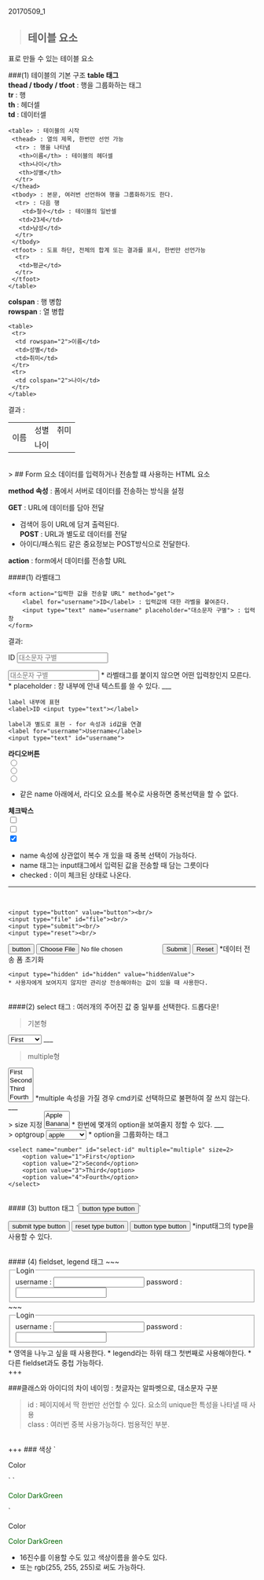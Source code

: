 20170509_1
> ## 테이블 요소
표로 만들 수 있는 테이블 요소 


###(1) 테이블의 기본 구조
**table 태그** <br>
**thead / tbody / tfoot** : 행을 그룹화하는 태그 <br>
**tr** : 행 <br>
**th** : 헤더셀 <br>
**td** : 데이터셀 <br>

~~~
<table> : 테이블의 시작
 <thead> : 열의 제목, 한번만 선언 가능
  <tr> : 행을 나타냄
   <th>이름</th> : 테이블의 헤더셀
   <th>나이</th>
   <th>성별</th>
  </tr>
 </thead> 
 <tbody> : 본문, 여러번 선언하여 행을 그룹화하기도 한다.
  <tr> : 다음 행
  	<td>철수</td> : 테이블의 일반셀
   <td>23세</td>
   <td>남성</td>
  </tr>
 </tbody>
 <tfoot> : 도표 하단, 전체의 합계 또는 결과를 표시, 한번만 선언가능
  <tr>
   <td>평균</td>
  </tr>
 </tfoot>
</table>
~~~

**colspan** : 행 병합<br/>
**rowspan** : 열 병합

~~~
<table>
 <tr>
  <td rowspan="2">이름</td>
  <td>성별</td>
  <td>취미</td>
 </tr>
 <tr>
  <td colspan="2">나이</td>
 </tr>
</table>
~~~
결과 : 
<table>
 <tr>
  <td rowspan="2">이름</td>
  <td>성별</td>
  <td>취미</td>
 </tr>
 <tr>
  <td colspan="2">나이</td>
 </tr>
</table>

<br>
> ## Form 요소
데이터를 입력하거나 전송할 떄 사용하는 HTML 요소

**method 속성** : 폼에서 서버로 데이터를 전송하는 방식을 설정<br>

**GET** : URL에 데이터를 담아 전달 <br>
* 검색어 등이 URL에 담겨 출력된다. <br>
**POST** : URL과 별도로 데이터를 전달 <br>
* 아이디/패스워드 같은 중요정보는 POST방식으로 전달한다.

**action** : form에서 데이터를 전송할 URL

####(1) 라벨태그
~~~
<form action="입력한 값을 전송할 URL" method="get">  	<label for="username">ID</label> : 입력값에 대한 라벨을 붙여준다.
	<input type="text" name="username" placeholder="대소문자 구별"> : 입력창</form>
~~~
결과: 

<form action="" method="get">  	<label for="username">ID</label>
	<input type="text" name="username" placeholder="대소문자 구별"></form>

<input type="text" id="username" placeholder="대소문자 구별">  
* 라벨태그를 붙이지 않으면 어떤 입력창인지 모른다.<br>
* placeholder : 창 내부에 안내 텍스트를 쓸 수 있다.
___
<br/>

~~~
label 내부에 표현
<label>ID <input type="text"></label>

label과 별도로 표현 - for 속성과 id값을 연결
<label for="username">Username</label> 
<input type="text" id="username">
~~~
__라디오버튼__<br /><input type="radio" id="radio" name="check">  
<input type="radio" id="radio" name="what">  
<input type="radio" id="radio" name="what">  * 같은 name 아래에서, 라디오 요소를 복수로 사용하면 중복선택을 할 수 없다. 

__체크박스__<br /><input type="checkbox" id="checkbox" name="check">  
<input type="checkbox" id="checkbox" name="what">  
<input type="checkbox" id="checkbox" name="what" checked="checked">  * name 속성에 상관없이 복수 개 있을 때 중복 선택이 가능하다. <br>
* name 태그는 input태그에서 입력된 값을 전송할 때 담는 그릇이다 <br>
* checked : 이미 체크된 상태로 나온다.
___<br />~~~
<input type="button" value="button"><br/><input type="file" id="file"><br/>  <input type="submit"><br/>  <input type="reset"><br/>  
~~~
<input type="button" value="button">  <input type="file" id="file">  <input type="submit">  <input type="reset">  
*데이터 전송 폼 초기화~~~<input type="hidden" id="hidden" value="hiddenValue">
* 사용자에게 보여지지 않지만 관리상 전송해야하는 값이 있을 때 사용한다. 
~~~

<br>
####(2) select 태그 
: 여러개의 주어진 값 중 일부를 선택한다. 드롭다운!

> 기본형

<select name="number" id="select-id">
	<option value="1">First</option>
	<option value="2">Second</option>
	<option value="3">Third</option>
	<option value="4">Fourth</option>  </select>
___
<br />

> multiple형

<select name="number" id="select-id" multiple="multiple">
	<option value="1">First</option>
	<option value="2">Second</option>
	<option value="3">Third</option>
	<option value="4">Fourth</option>  </select>
*multiple 속성을 가질 경우 cmd키로 선택하므로 불편하여 잘 쓰지 않는다. 
___

<br/>
> size 지정

<select size="2">  	<option value="apple">Apple</option>
	<option value="banana">Banana</option>
	<option value="orange">Orange</option>  </select>
* 한번에 몇개의 option을 보여줄지 정할 수 있다.
___
<br />
> optgroup

<select name="" id="">
  <optgroup label="Fruits">
    <option value="apple">apple</option>
    <option value="banana">banana</option>
    <option value="orange">orange</option>
  </optgroup>
  <optgroup label="Colors">
    <option value="red">red</option>
    <option value="blue">blue</option>
    <option value="purple">purple</option>
  </optgroup>
</select>
* option을 그룹화하는 태그

~~~
<select name="number" id="select-id" multiple="multiple" size=2>
	<option value="1">First</option>
	<option value="2">Second</option>
	<option value="3">Third</option>
	<option value="4">Fourth</option>  </select>
~~~

<br>
#### (3) button 태그
`<button type="button">button type button</button>`

<button type="submit">submit type button</button>
<button type="reset">reset type button</button>
<button type="button">button type button</button>
*input태그의 type을 사용할 수 있다. 

<br>
#### (4) fieldset, legend 태그
~~~
<fieldset>  	<legend>Login</legend>  	<label>username : <input type="text"></label>
	<label>password : <input type="password"></label>  </fieldset>
~~~

<fieldset>  	<legend>Login</legend>  	<label>username : <input type="text"></label>
	<label>password : <input type="password"></label>  </fieldset>
* 영역을 나누고 싶을 때 사용한다.
* legend라는 하위 태그 첫번째로 사용해야한다.
* 다른 fieldset과도 중첩 가능하다.

<br>
+++

###클래스와 아이디의 차이 
네이밍 : 첫글자는 알파벳으로, 대소문자 구분


> id : 페이지에서 딱 한번만 선언할 수 있다. 요소의 unique한 특성을 나타낼 때 사용<br>
> class : 여러번 중복 사용가능하다. 범용적인 부분.

<br />
+++
### 색상
`<p style="color=#333;">Color</p>`
`<p style="color: DarkGreen;">Color DarkGreen</p>`

<p style="color=#333;">Color</p>
<p style="color: DarkGreen;">Color DarkGreen</p>

* 16진수를 이용할 수도 있고 색상이름을 쓸수도 있다.
* 또는 rgb(255, 255, 255)로 써도 가능하다.